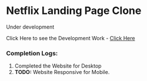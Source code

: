 # Netflix Landing Page Clone

Under development

Click Here to see the Development Work - [Click Here](https://prathameshdhande22.github.io/Neflix-Clone/)

### Completion Logs:
1. Completed the Website for Desktop
2. **TODO:** Website Responsive for Mobile.